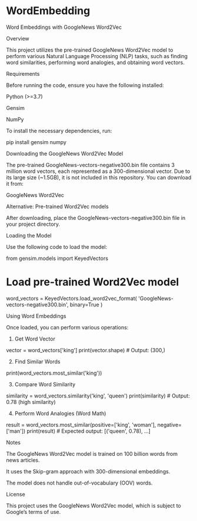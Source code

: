 # WordEmbedding
Word Embeddings with GoogleNews Word2Vec

Overview

This project utilizes the pre-trained GoogleNews Word2Vec model to perform various Natural Language Processing (NLP) tasks, such as finding word similarities, performing word analogies, and obtaining word vectors.

Requirements

Before running the code, ensure you have the following installed:

Python (>=3.7)

Gensim

NumPy

To install the necessary dependencies, run:

pip install gensim numpy

Downloading the GoogleNews Word2Vec Model

The pre-trained GoogleNews-vectors-negative300.bin file contains 3 million word vectors, each represented as a 300-dimensional vector. Due to its large size (~1.5GB), it is not included in this repository. You can download it from:

GoogleNews Word2Vec

Alternative: Pre-trained Word2Vec models

After downloading, place the GoogleNews-vectors-negative300.bin file in your project directory.

Loading the Model

Use the following code to load the model:

from gensim.models import KeyedVectors

# Load pre-trained Word2Vec model
word_vectors = KeyedVectors.load_word2vec_format(
    'GoogleNews-vectors-negative300.bin', binary=True
)

Using Word Embeddings

Once loaded, you can perform various operations:

1. Get Word Vector

vector = word_vectors['king']
print(vector.shape)  # Output: (300,)

2. Find Similar Words

print(word_vectors.most_similar('king'))

3. Compare Word Similarity

similarity = word_vectors.similarity('king', 'queen')
print(similarity)  # Output: 0.78 (high similarity)

4. Perform Word Analogies (Word Math)

result = word_vectors.most_similar(positive=['king', 'woman'], negative=['man'])
print(result)  # Expected output: [('queen', 0.78), ...]

Notes

The GoogleNews Word2Vec model is trained on 100 billion words from news articles.

It uses the Skip-gram approach with 300-dimensional embeddings.

The model does not handle out-of-vocabulary (OOV) words.

License

This project uses the GoogleNews Word2Vec model, which is subject to Google’s terms of use.
